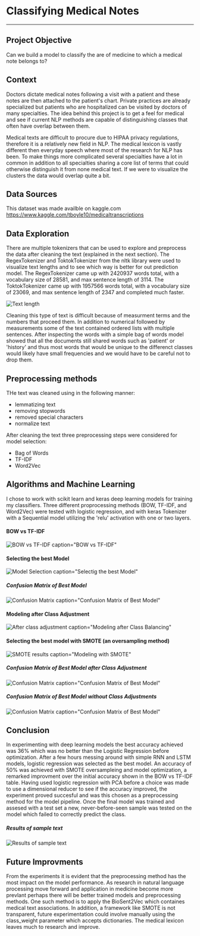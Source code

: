 # Classifying Medical Notes
------------------------------------------------------------------------------------------
## Project Objective

Can we build a model to classify the are of medicine to which a medical note belongs to?

## Context

Doctors dictate medical notes following a visit with a patient and these notes are then attached to the patient's chart. Private practices are already specialized but patients who are hospitalized can be visited by doctors of many specialties. The idea behind this project is to get a feel for medical and see if current NLP methods are capable of distinguishing classes that often have overlap between them.

Medical texts are difficult to procure due to HIPAA privacy regulations, therefore it is a relatively new field in NLP. The medical lexicon is vastly different then everyday speech where most of the research for NLP has been. To make things more complicated several specialties have a lot in common in addition to all specialties sharing a core list of terms that could otherwise distinguish it from none medical text. If we were to visualize the clusters the data would overlap quite a bit.

## Data Sources

This dataset was made availble on kaggle.com
https://www.kaggle.com/tboyle10/medicaltranscriptions

## Data Exploration
There are multiple tokenizers that can be used to explore and preprocess the data after cleaning the text (explained in the next section). The RegexTokenizer and ToktokTokenizer from the nltk library were used to visualize text lengths and to see which way is better for out prediction model.
The RegexTokenizer came up with 2420937 words total, with a vocabulary size of 28581, and max sentence length of 3114.
The ToktokTokenizer came up with 1957566 words total, with a vocabulary size of 23069, and max sentence length of 2347 and completed much faster.

![Text length](images/histogram_of_text_lengths.png)

Cleaning this type of text is difficult because of measurment terms and the numbers that proceed them. In addition to numerical followed by measurements some of the text contained ordered lists with multiple sentences. After inspecting the words with a simple bag of words model showed that all the documents still shared words such as 'patient' or 'history' and thus most words that would be unique to the differenct classes would likely have small frequencies and we would have to be careful not to drop them.

## Preprocessing methods

THe text was cleaned using in the following manner:
<ul>
    <li>lemmatizing text</li>
    <li>removing stopwords</li>
    <li>removed special characters</li>
    <li>normalize text</li>
</ul>
After cleaning the text three preprocessing steps were considered for model selection:
<ul>
    <li>Bag of Words</li>
    <li>TF-IDF</li>
    <li>Word2Vec</li>
</ul>

## Algorithms and Machine Learning

I chose to work with scikit learn and keras deep learning models for training my classifiers. Three different proprocessing methods (BOW, TF-IDF, and Word2Vec) were tested with logistic regression, and with keras Tokenizer with a Sequential model utilizing the 'relu' activation with one or two layers.

#### BOW vs TF-IDF

![BOW vs TF-IDF caption="BOW vs TF-IDF"](images/bow_vs_ifidf.PNG "BOW vs TF-IDF")

#### Selecting the best Model

![Model Selection caption="Selectig the best Model"](images/model_selection.PNG "Selecting the best Model")

##### Confusion Matrix of Best Model

![Confusion Matrix caption="Confusion Matrix of Best Model"](images/confusion_matrix_best_model_no_class_adj.png "Confusion Matrix of Best Model")

#### Modeling after Class Adjustment

![After class adjustment caption="Modeling after Class Balancing"](images/class_imbalance_adjustment.PNG "Modeling after Class Adjustment")


#### Selecting the best model with SMOTE (an oversampling method)

![SMOTE results caption="Modeling with SMOTE"](images/oversample_results.PNG "Modeling with SMOTE")

##### Confusion Matrix of Best Model after Class Adjustment

![Confusion Matrix caption="Confusion Matrix of Best Model"](images/confusion_matrix_best_model_class_adj.png "Confusion Matrix of Best Model")

##### Confusion Matrix of Best Model without Class Adjustments

![Confusion Matrix caption="Confusion Matrix of Best Model"](images/confusion_matrix_best_model_no_class_adj_oversampling.png "Confusion Matrix of Best Model")

## Conclusion
In experimenting with deep learning models the best accuracy achieved was 36% which was no better than the Logistic Regression before optimization. After a few hours messing around with simple RNN and LSTM models, logistic regression was selected as the best model. An accuracy of 50% was achieved with SMOTE oversampleing and model optimization, a remarked improvment over the initial accuracy shown in the BOW vs TF-IDF table. Having used logistic regression with PCA before a choice was made to use a dimensional reducer to see if the accuracy improved, the experiment proved succesful and was this chosen as a preprocessing method for the model pipeline. Once the final model was trained and assesed with a test set a new, never-before-seen sample was tested on the model which failed to correctly predict the class.

##### Results of sample text
![Results of sample text](images/sample_text_prediction.PNG)

## Future Improvments
From the experiments it is evident that the preprocessing method has the most impact on the model performance. As research in natural language processing move forward and application in medicine become more prevlant perhaps there will be better trained models and preprocessing methods. One such method is to apply the BioSent2Vec which containes medical text associations. In addition, a framework like SMOTE is not transparent, future experimentation could involve manually using the class_weight parameter which accepts dictionaries. The medical lexicon leaves much to research and improve.
